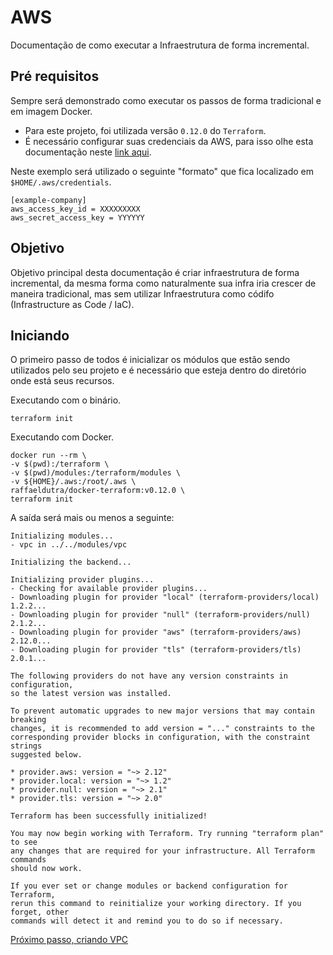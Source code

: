 # AWS

Documentação de como executar a Infraestrutura de forma incremental.

## Pré requisitos

Sempre será demonstrado como executar os passos de forma tradicional e em imagem Docker.

* Para este projeto, foi utilizada versão `0.12.0` do `Terraform`.
* É necessário configurar suas credenciais da AWS, para isso olhe esta documentação neste [link aqui](https://www.terraform.io/docs/providers/aws/index.html).

Neste exemplo será utilizado o seguinte "formato" que fica localizado em `$HOME/.aws/credentials`.

``` 
[example-company]
aws_access_key_id = XXXXXXXXX
aws_secret_access_key = YYYYYY
```

## Objetivo

Objetivo principal desta documentação é criar infraestrutura de forma incremental, da mesma forma como naturalmente sua infra iria crescer de maneira tradicional, mas sem utilizar Infraestrutura como códifo (Infrastructure as Code / IaC).

## Iniciando

O primeiro passo de todos é inicializar os módulos que estão sendo utilizados pelo seu projeto e é necessário que esteja dentro do diretório onde está seus recursos.

Executando com o binário.

```
terraform init
```

Executando com Docker.
```
docker run --rm \
-v $(pwd):/terraform \
-v $(pwd)/modules:/terraform/modules \
-v ${HOME}/.aws:/root/.aws \
raffaeldutra/docker-terraform:v0.12.0 \
terraform init
```

A saída será mais ou menos a seguinte:

```
Initializing modules...
- vpc in ../../modules/vpc

Initializing the backend...

Initializing provider plugins...
- Checking for available provider plugins...
- Downloading plugin for provider "local" (terraform-providers/local) 1.2.2...
- Downloading plugin for provider "null" (terraform-providers/null) 2.1.2...
- Downloading plugin for provider "aws" (terraform-providers/aws) 2.12.0...
- Downloading plugin for provider "tls" (terraform-providers/tls) 2.0.1...

The following providers do not have any version constraints in configuration,
so the latest version was installed.

To prevent automatic upgrades to new major versions that may contain breaking
changes, it is recommended to add version = "..." constraints to the
corresponding provider blocks in configuration, with the constraint strings
suggested below.

* provider.aws: version = "~> 2.12"
* provider.local: version = "~> 1.2"
* provider.null: version = "~> 2.1"
* provider.tls: version = "~> 2.0"

Terraform has been successfully initialized!

You may now begin working with Terraform. Try running "terraform plan" to see
any changes that are required for your infrastructure. All Terraform commands
should now work.

If you ever set or change modules or backend configuration for Terraform,
rerun this command to reinitialize your working directory. If you forget, other
commands will detect it and remind you to do so if necessary.
```

[Próximo passo, criando VPC](vpc.md)